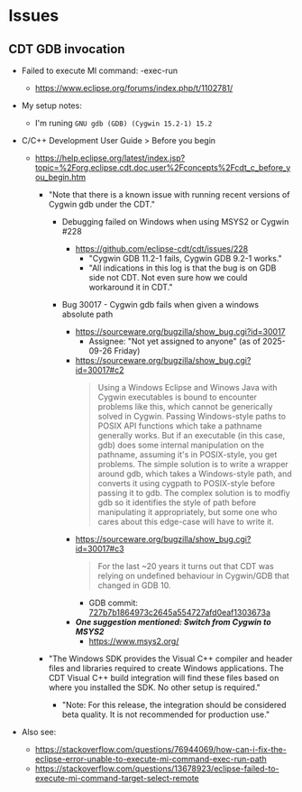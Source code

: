 
# Issues

## CDT GDB invocation

- Failed to execute MI command: -exec-run
  + https://www.eclipse.org/forums/index.php/t/1102781/


- My setup notes:
  + I'm runing ```GNU gdb (GDB) (Cygwin 15.2-1) 15.2```


- C/C++ Development User Guide > Before you begin
  + https://help.eclipse.org/latest/index.jsp?topic=%2Forg.eclipse.cdt.doc.user%2Fconcepts%2Fcdt_c_before_you_begin.htm
    * "Note that there is a known issue with running recent versions of Cygwin gdb under the CDT."

      * Debugging failed on Windows when using MSYS2 or Cygwin #228
        * https://github.com/eclipse-cdt/cdt/issues/228
          * "Cygwin GDB 11.2-1 fails, Cygwin GDB 9.2-1 works."
          * "All indications in this log is that the bug is on GDB side not CDT. Not even sure how we could workaround it in CDT."

      * Bug 30017 - Cygwin gdb fails when given a windows absolute path
        * https://sourceware.org/bugzilla/show_bug.cgi?id=30017    
          * Assignee: "Not yet assigned to anyone" (as of 2025-09-26 Friday)
        * https://sourceware.org/bugzilla/show_bug.cgi?id=30017#c2
          > Using a Windows Eclipse and Winows Java with Cygwin executables is bound to encounter problems like this, which cannot be generically solved in Cygwin.
          > Passing Windows-style paths to POSIX API functions which take a pathname generally works.
          > But if an executable (in this case, gdb) does some internal manipulation on the pathname, assuming it's in POSIX-style, you get problems.
          > The simple solution is to write a wrapper around gdb, which takes a Windows-style path, and converts it using cygpath to POSIX-style before passing it to gdb.
          > The complex solution is to modfiy gdb so it identifies the style of path before manipulating it appropriately, but some one who cares about this edge-case will have to write it.
        * https://sourceware.org/bugzilla/show_bug.cgi?id=30017#c3
          > For the last ~20 years it turns out that CDT was relying on undefined behaviour in Cygwin/GDB that changed in GDB 10.
          * GDB commit: [727b7b1864973c2645a554727afd0eaf1303673a](https://sourceware.org/git/?p=binutils-gdb.git;a=commitdiff;h=727b7b1864973c2645a554727afd0eaf1303673a)
        * ___One suggestion mentioned: Switch from Cygwin to MSYS2___
          * https://www.msys2.org/

    * "The Windows SDK provides the Visual C++ compiler and header files and libraries required to create Windows applications. The CDT Visual C++ build integration will find these files based on where you installed the SDK. No other setup is required."
      * "Note: For this release, the integration should be considered beta quality. It is not recommended for production use."


- Also see:
  + https://stackoverflow.com/questions/76944069/how-can-i-fix-the-eclipse-error-unable-to-execute-mi-command-exec-run-path
  + https://stackoverflow.com/questions/13678923/eclipse-failed-to-execute-mi-command-target-select-remote

 
